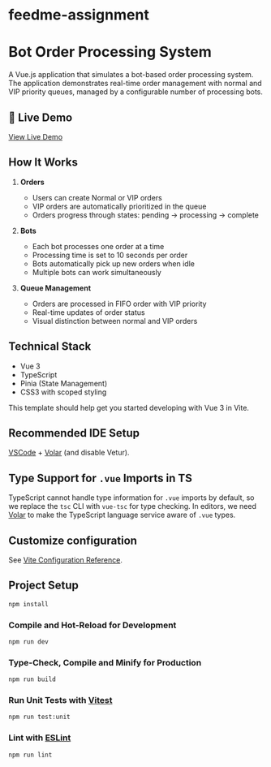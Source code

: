 # feedme-assignment

# Bot Order Processing System

A Vue.js application that simulates a bot-based order processing system. The application demonstrates real-time order management with normal and VIP priority queues, managed by a configurable number of processing bots.

## 🚀 Live Demo

[View Live Demo](your-demo-url) <!-- Add your deployed app URL -->

## How It Works

1. **Orders**
   - Users can create Normal or VIP orders
   - VIP orders are automatically prioritized in the queue
   - Orders progress through states: pending → processing → complete

2. **Bots**
   - Each bot processes one order at a time
   - Processing time is set to 10 seconds per order
   - Bots automatically pick up new orders when idle
   - Multiple bots can work simultaneously

3. **Queue Management**
   - Orders are processed in FIFO order with VIP priority
   - Real-time updates of order status
   - Visual distinction between normal and VIP orders

## Technical Stack

- Vue 3
- TypeScript
- Pinia (State Management)
- CSS3 with scoped styling


This template should help get you started developing with Vue 3 in Vite.

## Recommended IDE Setup

[VSCode](https://code.visualstudio.com/) + [Volar](https://marketplace.visualstudio.com/items?itemName=Vue.volar) (and disable Vetur).

## Type Support for `.vue` Imports in TS

TypeScript cannot handle type information for `.vue` imports by default, so we replace the `tsc` CLI with `vue-tsc` for type checking. In editors, we need [Volar](https://marketplace.visualstudio.com/items?itemName=Vue.volar) to make the TypeScript language service aware of `.vue` types.

## Customize configuration

See [Vite Configuration Reference](https://vite.dev/config/).

## Project Setup

```sh
npm install
```

### Compile and Hot-Reload for Development

```sh
npm run dev
```

### Type-Check, Compile and Minify for Production

```sh
npm run build
```

### Run Unit Tests with [Vitest](https://vitest.dev/)

```sh
npm run test:unit
```

### Lint with [ESLint](https://eslint.org/)

```sh
npm run lint
```
